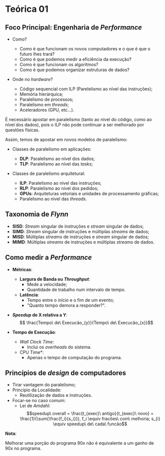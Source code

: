 # Teórica 01

## **Foco Principal**: Engenharia de *Performance*

- Como?
  - Como é que funcionam os novos computadores e o que é que o futuro lhes trará?
  - Como é que podemos medir a eficiência da execução?
  - Como é que funcionam os algoritmos? 
  - Como é que podemos organizar estruturas de dados?

- Onde no *hardware*?
  - Código sequencial com ILP (Parelelismo ao nível das instruções);
  - Memória hierárquica;
  - Paralelismo de processos;
  - Paralelismo em *threads*;
  - Aceleradores (GPU, etc...).

É necessário apostar em paralelismo (tanto ao nível do código, como ao nível dos dados), pois o ILP não pode continuar a ser melhorado por questões físicas.

Assim, temos de apostar em novos modelos de paralelismo:
- Classes de paralelismo em aplicações:
  - **DLP**: Paralelismo ao nível dos dados;
  - **TLP**: Paralelismo ao nível das *tasks*;

- Classes de paralelismo arquitetural:
  - **ILP**: Paralelismo ao nível das instruções;
  - **RLP**: Paralelismo ao nível dos pedidos;
  - **GPUs**: Arquiteturas vetoriais e unidades de processamento gráficas;
  - Paralelismo ao nível das *threads*.

## Taxonomia de *Flynn*

- **SISD**: *Stream* singular de instruções e *stream* singular de dados;
- **SIMD**: *Stream* singular de instruções e múltiplas *streams* de dados;
- **MISD**: Múltiplas *streams* de instruções e *stream* singular de dados;
- **MIMD**: Múltiplas *streams* de instruções e múltiplas *streams* de dados.

## Como medir a *Performance*

- **Métricas**:
    - **Largura de Banda ou *Throughput***:
      - Mede a velocidade;
      - Quantidade de trabalho num intervalo de tempo.
    - **Latência**:
      - Tempo entre o início e o fim de um evento;
      - "Quanto tempo demora a responder?".

- ***Speedup* de X relativa a Y**:
$$ \frac{Tempo\ de\ Execucão_{y}}{Tempo\ de\ Execucão_{x}}$$

- **Tempo de Execução**:
  - *Wall Clock Time*:
    - Inclui os *overheads* do sistema.
  - CPU Time*:
    - Apenas o tempo de computação do programa.

## Princípios de *design* de computadores

- Tirar vantagem do paralelismo;
- Princípio da Localidade:
  - Reutilização de dados e instruções.
- Focar-se no caso comum:
  - Lei de *Amdahl*:
$$speedup\ overall = \frac{t_{exec}\ antigo}{t_{exec}\ novo} = \frac{1}{\sum{\frac{f_i}{s_i}}}, f_i \equiv fracões\ com\ melhoria; s_{i} \equiv speedup\ de\ cada\ funcão$$ 

**Nota**:

Melhorar uma porção do programa 90x não é equivalente a um ganho de 90x no programa.